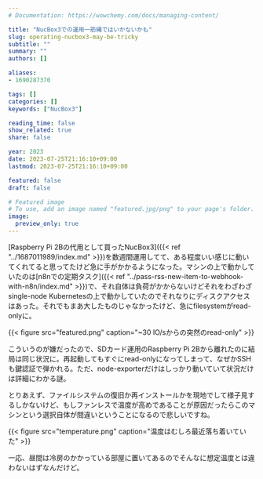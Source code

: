 ```yaml
---
# Documentation: https://wowchemy.com/docs/managing-content/

title: "NucBox3での運用一筋縄ではいかないかも"
slug: operating-nucbox3-may-be-tricky
subtitle: ""
summary: ""
authors: []

aliases:
- 1690287370

tags: []
categories: []
keywords: ["NucBox3"]

reading_time: false
show_related: true
share: false

year: 2023
date: 2023-07-25T21:16:10+09:00
lastmod: 2023-07-25T21:16:10+09:00

featured: false
draft: false

# Featured image
# To use, add an image named "featured.jpg/png" to your page's folder.
image:
  preview_only: true
---
```


[Raspberry Pi 2Bの代用として買ったNucBox3]({{< ref "../1687011989/index.md" >}})を数週間運用してて、ある程度いい感じに動いてくれてると思ってたけど急に手がかかるようになった。マシンの上で動かしていたのは[n8nでの定期タスク]({{< ref "../pass-rss-new-item-to-webhook-with-n8n/index.md" >}})で、それ自体は負荷がかからないけどそれをわざわざsingle-node Kubernetesの上で動かしていたのでそれなりにディスクアクセスはあった。それでもまあ大したものじゃなかったけど、急にfilesystemがread-onlyに。

{{< figure src="featured.png" caption="~30 IO/sからの突然のread-only" >}}

こういうのが嫌だったので、SDカード運用のRaspberry Pi 2Bから離れたのに結局は同じ状況に。再起動してもすぐにread-onlyになってしまって、なぜかSSHも鍵認証で弾かれる。ただ、node-exporterだけはしっかり動いていて状況だけは詳細にわかる謎。

とりあえず、ファイルシステムの復旧か再インストールかを現地でして様子見するしかないけど、もしファンレスで温度が高めであることが原因だったらこのマシンという選択自体が間違いということになるので悲しいですね。

{{< figure src="temperature.png" caption="温度はむしろ最近落ち着いていた" >}}

一応、昼間は冷房のかかっている部屋に置いてあるのでそんなに想定温度とは違わないはずなんだけど。
